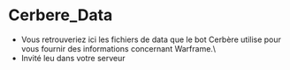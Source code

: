 # Cerbere_Data

- Vous retrouveriez ici les fichiers de data que le bot Cerbère utilise pour vous fournir des informations concernant Warframe.\
- Invité leu dans votre serveur
